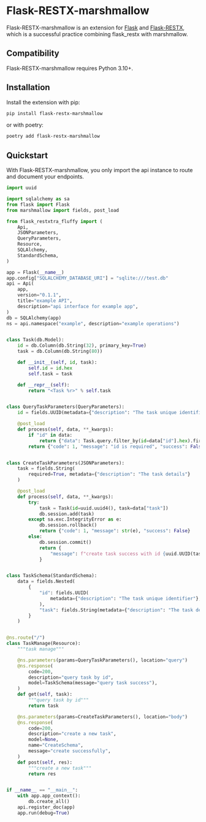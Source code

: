 <!--
 * @Description: README for flask_restxtra_fluffy
 * @version: 0.1.1
 * @Author: 1746104160
 * @Date: 2023-06-02 13:05:58
 * @LastEditors: 1746104160 shaojiahong2001@outlook.com
 * @LastEditTime: 2023-06-16 18:04:55
 * @FilePath: /flask_restxtra_fluffy/README.md
-->
# Flask-RESTX-marshmallow

Flask-RESTX-marshmallow is an extension for [Flask](https://flask.palletsprojects.com/en/latest/) and [Flask-RESTX](https://flask-restx.readthedocs.io/en/latest/), which is a successful practice combining flask_restx with marshmallow.

## Compatibility

Flask-RESTX-marshmallow requires Python 3.10+.

## Installation

Install the extension with pip:

```bash
pip install flask-restx-marshmallow
```

or with poetry:

```bash
poetry add flask-restx-marshmallow
```

## Quickstart

With Flask-RESTX-marshmallow, you only import the api instance to route and document your endpoints.

```python
import uuid

import sqlalchemy as sa
from flask import Flask
from marshmallow import fields, post_load

from flask_restxtra_fluffy import (
    Api,
    JSONParameters,
    QueryParameters,
    Resource,
    SQLAlchemy,
    StandardSchema,
)

app = Flask(__name__)
app.config["SQLALCHEMY_DATABASE_URI"] = "sqlite:///test.db"
api = Api(
    app,
    version="0.1.1",
    title="example API",
    description="api interface for example app",
)
db = SQLAlchemy(app)
ns = api.namespace("example", description="example operations")


class Task(db.Model):
    id = db.Column(db.String(32), primary_key=True)
    task = db.Column(db.String(80))

    def __init__(self, id, task):
        self.id = id.hex
        self.task = task

    def __repr__(self):
        return "<Task %r>" % self.task


class QueryTaskParameters(QueryParameters):
    id = fields.UUID(metadata={"description": "The task unique identifier"})

    @post_load
    def process(self, data, **_kwargs):
        if "id" in data:
            return {"data": Task.query.filter_by(id=data["id"].hex).first()}
        return {"code": 1, "message": "id is required", "success": False}


class CreateTaskParameters(JSONParameters):
    task = fields.String(
        required=True, metadata={"description": "The task details"}
    )

    @post_load
    def process(self, data, **_kwargs):
        try:
            task = Task(id=uuid.uuid4(), task=data["task"])
            db.session.add(task)
        except sa.exc.IntegrityError as e:
            db.session.rollback()
            return {"code": 1, "message": str(e), "success": False}
        else:
            db.session.commit()
            return {
                "message": f"create task success with id {uuid.UUID(task.id)}"
            }


class TaskSchema(StandardSchema):
    data = fields.Nested(
        {
            "id": fields.UUID(
                metadata={"description": "The task unique identifier"},
            ),
            "task": fields.String(metadata={"description": "The task details"}),
        }
    )


@ns.route("/")
class TaskManage(Resource):
    """task manage"""

    @ns.parameters(params=QueryTaskParameters(), location="query")
    @ns.response(
        code=200,
        description="query task by id",
        model=TaskSchema(message="query task success"),
    )
    def get(self, task):
        """query task by id"""
        return task

    @ns.parameters(params=CreateTaskParameters(), location="body")
    @ns.response(
        code=200,
        description="create a new task",
        model=None,
        name="CreateSchema",
        message="create successfully",
    )
    def post(self, res):
        """create a new task"""
        return res


if __name__ == "__main__":
    with app.app_context():
        db.create_all()
    api.register_doc(app)
    app.run(debug=True)
```
